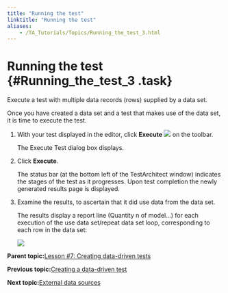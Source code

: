 ```yaml
--- 
title: "Running the test"
linktitle: "Running the test"
aliases: 
    - /TA_Tutorials/Topics/Running_the_test_3.html
---
```

# Running the test {#Running_the_test_3 .task}

Execute a test with multiple data records \(rows\) supplied by a data set.

Once you have created a data set and a test that makes use of the data set, it is time to execute the test.

1.  With your test displayed in the editor, click **Execute** ![](../Images/btn.TAC_toolbar.Execute.png) on the toolbar.

    The Execute Test dialog box displays.

2.  Click **Execute**.

    The status bar \(at the bottom left of the TestArchitect window\) indicates the stages of the test as it progresses. Upon test completion the newly generated results page is displayed.

3.  Examine the results, to ascertain that it did use data from the data set.

    The results display a report line \(Quantity n of model...\) for each execution of the use data set/repeat data set loop, corresponding to each row in the data set:

    ![](../Images/tut.Data_Sets.Test01_Results.png)


**Parent topic:**[Lesson \#7: Creating data-driven tests](../../TA_Tutorials/Topics/Tutorial_Creating_data-driven_tests.html)

**Previous topic:**[Creating a data-driven test](../../TA_Tutorials/Topics/Creating_a_data-driven_test.html)

**Next topic:**[External data sources](../../TA_Tutorials/Topics/External_data_sources.html)

